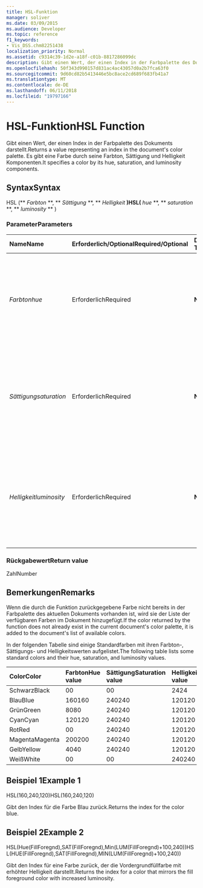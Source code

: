 ```yaml
---
title: HSL-Funktion
manager: soliver
ms.date: 03/09/2015
ms.audience: Developer
ms.topic: reference
f1_keywords:
- Vis_DSS.chm82251438
localization_priority: Normal
ms.assetid: c9314c39-1d2e-a18f-c01b-8817286099dc
description: Gibt einen Wert, der einen Index in der Farbpalette des Dokuments darstellt. Es gibt eine Farbe durch seine Farbton, Sättigung und Helligkeit Komponenten.
ms.openlocfilehash: 50f343d990157d831ac4ac43057d0a2b7fca63f0
ms.sourcegitcommit: 9d60cd82b5413446e5bc8ace2cd689f683fb41a7
ms.translationtype: MT
ms.contentlocale: de-DE
ms.lasthandoff: 06/11/2018
ms.locfileid: "19797166"
---
```

# <a name="hsl-function"></a><span data-ttu-id="9f859-104">HSL-Funktion</span><span class="sxs-lookup"><span data-stu-id="9f859-104">HSL Function</span></span>

<span data-ttu-id="9f859-105">Gibt einen Wert, der einen Index in der Farbpalette des Dokuments darstellt.</span><span class="sxs-lookup"><span data-stu-id="9f859-105">Returns a value representing an index in the document's color palette.</span></span> <span data-ttu-id="9f859-106">Es gibt eine Farbe durch seine Farbton, Sättigung und Helligkeit Komponenten.</span><span class="sxs-lookup"><span data-stu-id="9f859-106">It specifies a color by its hue, saturation, and luminosity components.</span></span>
  
## <a name="syntax"></a><span data-ttu-id="9f859-107">Syntax</span><span class="sxs-lookup"><span data-stu-id="9f859-107">Syntax</span></span>

<span data-ttu-id="9f859-108">HSL (** *Farbton* **, ** *Sättigung* **, ** *Helligkeit* **)</span><span class="sxs-lookup"><span data-stu-id="9f859-108">HSL(** *hue* **, ** *saturation* **, ** *luminosity* ** )</span></span> 
  
### <a name="parameters"></a><span data-ttu-id="9f859-109">Parameter</span><span class="sxs-lookup"><span data-stu-id="9f859-109">Parameters</span></span>

|<span data-ttu-id="9f859-110">**Name**</span><span class="sxs-lookup"><span data-stu-id="9f859-110">**Name**</span></span>|<span data-ttu-id="9f859-111">**Erforderlich/Optional**</span><span class="sxs-lookup"><span data-stu-id="9f859-111">**Required/Optional**</span></span>|<span data-ttu-id="9f859-112">**Datentyp**</span><span class="sxs-lookup"><span data-stu-id="9f859-112">**Data Type**</span></span>|<span data-ttu-id="9f859-113">**Beschreibung**</span><span class="sxs-lookup"><span data-stu-id="9f859-113">**Description**</span></span>|
|:-----|:-----|:-----|:-----|
| <span data-ttu-id="9f859-114">_Farbton_</span><span class="sxs-lookup"><span data-stu-id="9f859-114">_hue_</span></span> <br/> |<span data-ttu-id="9f859-115">Erforderlich</span><span class="sxs-lookup"><span data-stu-id="9f859-115">Required</span></span>  <br/> |<span data-ttu-id="9f859-116">**Nummer**</span><span class="sxs-lookup"><span data-stu-id="9f859-116">**Number**</span></span> <br/> |<span data-ttu-id="9f859-117">Der Farbton einer Farbe wird als Zahl im Bereich von 0 bis einschließlich 239 ausgedrückt oder als Ausdruck, der als eine derartige Zahl ausgewertet wird.</span><span class="sxs-lookup"><span data-stu-id="9f859-117">The color's hue, expressed as a number in the range 0 to 239, inclusive, or an expression that evaluates to such a number.</span></span>  <br/> |
| <span data-ttu-id="9f859-118">_Sättigung_</span><span class="sxs-lookup"><span data-stu-id="9f859-118">_saturation_</span></span> <br/> |<span data-ttu-id="9f859-119">Erforderlich</span><span class="sxs-lookup"><span data-stu-id="9f859-119">Required</span></span>  <br/> |<span data-ttu-id="9f859-120">**Nummer**</span><span class="sxs-lookup"><span data-stu-id="9f859-120">**Number**</span></span> <br/> |<span data-ttu-id="9f859-121">Die Sättigung einer Farbe wird als Zahl im Bereich von 0 bis einschließlich 240 ausgedrückt oder als Ausdruck, der als eine derartige Zahl ausgewertet wird.</span><span class="sxs-lookup"><span data-stu-id="9f859-121">The color's saturation, expressed as a number in the range 0 to 240, inclusive, or an expression that evaluates to such a number.</span></span>  <br/> |
| <span data-ttu-id="9f859-122">_Helligkeit_</span><span class="sxs-lookup"><span data-stu-id="9f859-122">_luminosity_</span></span> <br/> |<span data-ttu-id="9f859-123">Erforderlich</span><span class="sxs-lookup"><span data-stu-id="9f859-123">Required</span></span>  <br/> |<span data-ttu-id="9f859-124">**Nummer**</span><span class="sxs-lookup"><span data-stu-id="9f859-124">**Number**</span></span> <br/> | <span data-ttu-id="9f859-125">Die Helligkeit einer Farbe wird als Zahl im Bereich von 0 bis einschließlich 240 ausgedrückt oder als Ausdruck, der als eine derartige Zahl ausgewertet wird.</span><span class="sxs-lookup"><span data-stu-id="9f859-125">The color's luminosity, expressed as a number in the range 0 to 240, inclusive, or an expression that evaluates to such a number.</span></span>  <br/> |
   
### <a name="return-value"></a><span data-ttu-id="9f859-126">Rückgabewert</span><span class="sxs-lookup"><span data-stu-id="9f859-126">Return value</span></span>

<span data-ttu-id="9f859-127">Zahl</span><span class="sxs-lookup"><span data-stu-id="9f859-127">Number</span></span>
  
## <a name="remarks"></a><span data-ttu-id="9f859-128">Bemerkungen</span><span class="sxs-lookup"><span data-stu-id="9f859-128">Remarks</span></span>

<span data-ttu-id="9f859-129">Wenn die durch die Funktion zurückgegebene Farbe nicht bereits in der Farbpalette des aktuellen Dokuments vorhanden ist, wird sie der Liste der verfügbaren Farben im Dokument hinzugefügt.</span><span class="sxs-lookup"><span data-stu-id="9f859-129">If the color returned by the function does not already exist in the current document's color palette, it is added to the document's list of available colors.</span></span> 
  
<span data-ttu-id="9f859-130">In der folgenden Tabelle sind einige Standardfarben mit ihren Farbton-, Sättigungs- und Helligkeitswerten aufgelistet.</span><span class="sxs-lookup"><span data-stu-id="9f859-130">The following table lists some standard colors and their hue, saturation, and luminosity values.</span></span> 
  
|<span data-ttu-id="9f859-131">**Color**</span><span class="sxs-lookup"><span data-stu-id="9f859-131">**Color**</span></span>|<span data-ttu-id="9f859-132">**Farbton**</span><span class="sxs-lookup"><span data-stu-id="9f859-132">**Hue value**</span></span>|<span data-ttu-id="9f859-133">**Sättigung**</span><span class="sxs-lookup"><span data-stu-id="9f859-133">**Saturation value**</span></span>|<span data-ttu-id="9f859-134">**Helligkeitswert**</span><span class="sxs-lookup"><span data-stu-id="9f859-134">**Luminosity value**</span></span>|
|:-----|:-----|:-----|:-----|
|<span data-ttu-id="9f859-135">Schwarz</span><span class="sxs-lookup"><span data-stu-id="9f859-135">Black</span></span>  <br/> |<span data-ttu-id="9f859-136">0</span><span class="sxs-lookup"><span data-stu-id="9f859-136">0</span></span>  <br/> |<span data-ttu-id="9f859-137">0</span><span class="sxs-lookup"><span data-stu-id="9f859-137">0</span></span>  <br/> |<span data-ttu-id="9f859-138">24</span><span class="sxs-lookup"><span data-stu-id="9f859-138">24</span></span>  <br/> |
|<span data-ttu-id="9f859-139">Blau</span><span class="sxs-lookup"><span data-stu-id="9f859-139">Blue</span></span>  <br/> |<span data-ttu-id="9f859-140">160</span><span class="sxs-lookup"><span data-stu-id="9f859-140">160</span></span>  <br/> |<span data-ttu-id="9f859-141">240</span><span class="sxs-lookup"><span data-stu-id="9f859-141">240</span></span>  <br/> |<span data-ttu-id="9f859-142">120</span><span class="sxs-lookup"><span data-stu-id="9f859-142">120</span></span>  <br/> |
|<span data-ttu-id="9f859-143">Grün</span><span class="sxs-lookup"><span data-stu-id="9f859-143">Green</span></span>  <br/> |<span data-ttu-id="9f859-144">80</span><span class="sxs-lookup"><span data-stu-id="9f859-144">80</span></span>  <br/> |<span data-ttu-id="9f859-145">240</span><span class="sxs-lookup"><span data-stu-id="9f859-145">240</span></span>  <br/> |<span data-ttu-id="9f859-146">120</span><span class="sxs-lookup"><span data-stu-id="9f859-146">120</span></span>  <br/> |
|<span data-ttu-id="9f859-147">Cyan</span><span class="sxs-lookup"><span data-stu-id="9f859-147">Cyan</span></span>  <br/> |<span data-ttu-id="9f859-148">120</span><span class="sxs-lookup"><span data-stu-id="9f859-148">120</span></span>  <br/> |<span data-ttu-id="9f859-149">240</span><span class="sxs-lookup"><span data-stu-id="9f859-149">240</span></span>  <br/> |<span data-ttu-id="9f859-150">120</span><span class="sxs-lookup"><span data-stu-id="9f859-150">120</span></span>  <br/> |
|<span data-ttu-id="9f859-151">Rot</span><span class="sxs-lookup"><span data-stu-id="9f859-151">Red</span></span>  <br/> |<span data-ttu-id="9f859-152">0</span><span class="sxs-lookup"><span data-stu-id="9f859-152">0</span></span>  <br/> |<span data-ttu-id="9f859-153">240</span><span class="sxs-lookup"><span data-stu-id="9f859-153">240</span></span>  <br/> |<span data-ttu-id="9f859-154">120</span><span class="sxs-lookup"><span data-stu-id="9f859-154">120</span></span>  <br/> |
|<span data-ttu-id="9f859-155">Magenta</span><span class="sxs-lookup"><span data-stu-id="9f859-155">Magenta</span></span>  <br/> |<span data-ttu-id="9f859-156">200</span><span class="sxs-lookup"><span data-stu-id="9f859-156">200</span></span>  <br/> |<span data-ttu-id="9f859-157">240</span><span class="sxs-lookup"><span data-stu-id="9f859-157">240</span></span>  <br/> |<span data-ttu-id="9f859-158">120</span><span class="sxs-lookup"><span data-stu-id="9f859-158">120</span></span>  <br/> |
|<span data-ttu-id="9f859-159">Gelb</span><span class="sxs-lookup"><span data-stu-id="9f859-159">Yellow</span></span>  <br/> |<span data-ttu-id="9f859-160">40</span><span class="sxs-lookup"><span data-stu-id="9f859-160">40</span></span>  <br/> |<span data-ttu-id="9f859-161">240</span><span class="sxs-lookup"><span data-stu-id="9f859-161">240</span></span>  <br/> |<span data-ttu-id="9f859-162">120</span><span class="sxs-lookup"><span data-stu-id="9f859-162">120</span></span>  <br/> |
|<span data-ttu-id="9f859-163">Weiß</span><span class="sxs-lookup"><span data-stu-id="9f859-163">White</span></span>  <br/> |<span data-ttu-id="9f859-164">0</span><span class="sxs-lookup"><span data-stu-id="9f859-164">0</span></span>  <br/> |<span data-ttu-id="9f859-165">0</span><span class="sxs-lookup"><span data-stu-id="9f859-165">0</span></span>  <br/> |<span data-ttu-id="9f859-166">240</span><span class="sxs-lookup"><span data-stu-id="9f859-166">240</span></span>  <br/> |
   
## <a name="example-1"></a><span data-ttu-id="9f859-167">Beispiel 1</span><span class="sxs-lookup"><span data-stu-id="9f859-167">Example 1</span></span>

<span data-ttu-id="9f859-168">HSL(160,240,120)</span><span class="sxs-lookup"><span data-stu-id="9f859-168">HSL(160,240,120)</span></span>
  
<span data-ttu-id="9f859-169">Gibt den Index für die Farbe Blau zurück.</span><span class="sxs-lookup"><span data-stu-id="9f859-169">Returns the index for the color blue.</span></span>
  
## <a name="example-2"></a><span data-ttu-id="9f859-170">Beispiel 2</span><span class="sxs-lookup"><span data-stu-id="9f859-170">Example 2</span></span>

<span data-ttu-id="9f859-171">HSL(Hue(FillForegnd),SAT(FillForegnd),Min(LUM(FillForegnd)+100,240))</span><span class="sxs-lookup"><span data-stu-id="9f859-171">HSL(HUE(FillForegnd),SAT(FillForegnd),MIN(LUM(FillForegnd)+100,240))</span></span>
  
<span data-ttu-id="9f859-172">Gibt den Index für eine Farbe zurück, der die Vordergrundfüllfarbe mit erhöhter Helligkeit darstellt.</span><span class="sxs-lookup"><span data-stu-id="9f859-172">Returns the index for a color that mirrors the fill foreground color with increased luminosity.</span></span>
  

